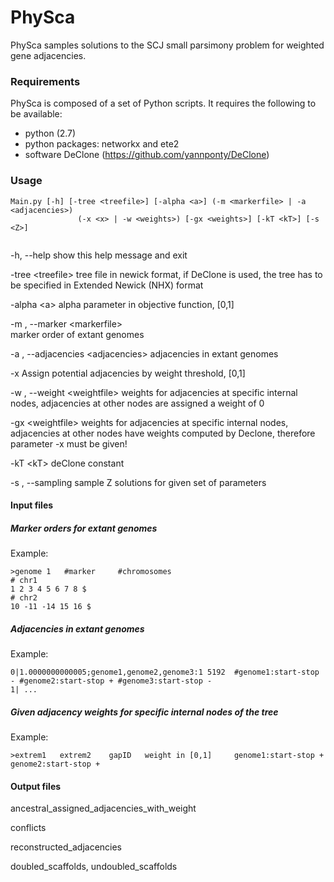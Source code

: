 # PhySca

PhySca samples solutions to the SCJ small parsimony problem for weighted gene adjacencies.


### Requirements

PhySca is composed of a set of Python scripts. It requires the following to be available:

* python (2.7)
* python packages: networkx and ete2
* software DeClone (https://github.com/yannponty/DeClone)


### Usage
```
Main.py [-h] [-tree <treefile>] [-alpha <a>] (-m <markerfile> | -a <adjacencies>)
               (-x <x> | -w <weights>) [-gx <weights>] [-kT <kT>] [-s <Z>]
               
```


  -h, --help   show this help message and exit
  
  -tree \<treefile>            tree file in newick format, if DeClone is used, the tree has to be specified in Extended Newick 
        (NHX) format
  
  -alpha \<a>          alpha parameter in objective function, [0,1]
  
  -m , --marker \<markerfile>  
                        marker order of extant genomes
                        
  -a , --adjacencies \<adjacencies>
                        adjacencies in extant genomes
                        
  -x <x>                  Assign potential adjacencies by weight threshold, [0,1]
                        
  -w , --weight \<weightfile>
                        weights for adjacencies at specific internal nodes,
                        adjacencies at other nodes are assigned a weight of 0
                        
  -gx \<weightfile>                weights for adjacencies at specific internal nodes,
                        adjacencies at other nodes have weights computed by
                        Declone, therefore parameter -x must be given!
                        
  -kT \<kT>                deClone constant
  
  -s , --sampling <Z>
                        sample Z solutions for given set of parameters

#### Input files
##### Marker orders for extant genomes


Example:
```
>genome 1   #marker     #chromosomes
# chr1
1 2 3 4 5 6 7 8 $
# chr2
10 -11 -14 15 16 $
```

##### Adjacencies in extant genomes


Example:
```
0|1.0000000000005;genome1,genome2,genome3:1 5192  #genome1:start-stop - #genome2:start-stop + #genome3:start-stop - 
1| ...
```

##### Given adjacency weights for specific internal nodes of the tree

Example:
```
>extrem1   extrem2    gapID   weight in [0,1]     genome1:start-stop +      genome2:start-stop +  
```

#### Output files

ancestral_assigned_adjacencies_with_weight

conflicts

reconstructed_adjacencies

doubled_scaffolds, undoubled_scaffolds




